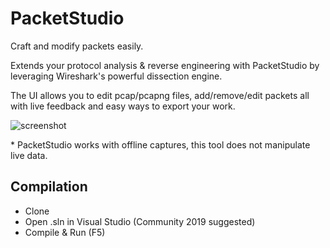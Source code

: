 # PacketStudio

Craft and modify packets easily.

Extends your protocol analysis & reverse engineering with PacketStudio by leveraging Wireshark's powerful dissection engine.

The UI allows you to edit pcap/pcapng files, add/remove/edit packets all with live feedback and easy ways to export your work.


![screenshot](https://i.imgur.com/Nfo3rHO.png)

\* PacketStudio works with offline captures, this tool does not manipulate live data.


## Compilation

* Clone
* Open .sln in Visual Studio (Community 2019 suggested)
* Compile & Run (F5)
